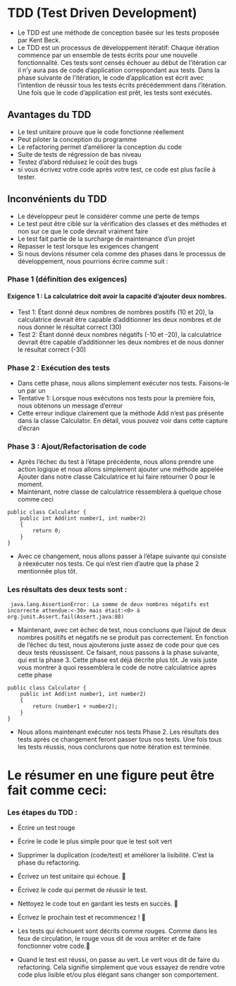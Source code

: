# TDD (Test Driven Development)
- Le TDD est une méthode de conception basée sur les tests proposée par Kent Beck.
- Le TDD est un processus de développement itératif: Chaque itération commence par un ensemble de tests écrits pour une nouvelle fonctionnalité. Ces tests sont censés échouer au début de l’itération car il n’y aura pas de code d’application correspondant aux tests. Dans la phase suivante de l’itération, le code d’application est écrit avec l’intention de réussir tous les tests écrits précédemment dans l’itération. Une fois que le code d’application est prêt, les tests sont exécutés.
## Avantages du TDD
- Le test unitaire prouve que le code fonctionne réellement
- Peut piloter la conception du programme
- Le refactoring permet d’améliorer la conception du code
- Suite de tests de régression de bas niveau
- Testez d’abord réduisez le coût des bugs
- si vous écrivez votre code après votre test, ce code est plus facile à tester.
## Inconvénients du TDD
- Le développeur peut le considérer comme une perte de temps
- Le test peut être ciblé sur la vérification des classes et des méthodes et non sur ce que le code devrait vraiment faire
- Le test fait partie de la surcharge de maintenance d’un projet
- Repasser le test lorsque les exigences changent
- Si nous devions résumer cela comme des phases dans le processus de développement, nous pourrions écrire comme suit :
### Phase 1 (définition des exigences)
#### Exigence 1 : La calculatrice doit avoir la capacité d’ajouter deux nombres.
- Test 1: Étant donné deux nombres de nombres positifs (10 et 20), la calculatrice devrait être capable d’additionner les deux nombres et de nous donner le résultat correct (30)
- Test 2: Étant donné deux nombres négatifs (-10 et -20), la calculatrice devrait être capable d’additionner les deux nombres et de nous donner le résultat correct (-30)
### Phase 2 : Exécution des tests
- Dans cette phase, nous allons simplement exécuter nos tests. Faisons-le un par un
- Tentative 1: Lorsque nous exécutons nos tests pour la première fois, nous obtenons un message d’erreur
- Cette erreur indique clairement que la méthode Add n’est pas présente dans la classe Calculator. En détail, vous pouvez voir dans cette capture d’écran
### Phase 3 : Ajout/Refactorisation de code
- Après l’échec du test à l’étape précédente, nous allons prendre une action logique et nous allons simplement ajouter une méthode appelée Ajouter dans notre classe Calculatrice et lui faire retourner 0 pour le moment. 
- Maintenant, notre classe de calculatrice ressemblera à quelque chose comme ceci
```
public class Calculator {	
	public int Add(int number1, int number2)
	{		
		return 0;
	}
}
```
- Avec ce changement, nous allons passer à l’étape suivante qui consiste à réexécuter nos tests. Ce qui n’est rien d’autre que la phase 2 mentionnée plus tôt.
### Les résultats des deux tests sont :
 ```  java.lang.AssertionError: La somme de deux nombres négatifs est incorrecte attendue:<-30> mais était:<0> à org.junit.Assert.fail(Assert.java:88) ```
- Maintenant, avec cet échec de test, nous concluons que l’ajout de deux nombres positifs et négatifs ne se produit pas correctement. En fonction de l’échec du test, nous ajouterons juste assez de code pour que ces deux tests réussissent. Ce faisant, nous passons à la phase suivante, qui est la phase 3. Cette phase est déjà décrite plus tôt. Je vais juste vous montrer à quoi ressemblera le code de notre calculatrice après cette phase
```
public class Calculator {
	public int Add(int number1, int number2)
	{		
		return (number1 + number2);
	}	
}
```
- Nous allons maintenant exécuter nos tests Phase 2. Les résultats des tests après ce changement feront passer tous nos tests. Une fois tous les tests réussis, nous conclurons que notre itération est terminée.
# Le résumer en une figure peut être fait comme ceci:
### Les étapes du TDD :
- Écrire un test rouge
- Écrire le code le plus simple pour que le test soit vert
- Supprimer la duplication (code/test) et améliorer la lisibilité. C’est la phase du refactoring.



- Écrivez un test unitaire qui échoue. 🔴
- Écrivez le code qui permet de réussir le test.
- Nettoyez le code tout en gardant les tests en succès. 🔶
- Écrivez le prochain test et recommencez ! 🔄
- Les tests qui échouent sont décrits comme rouges. Comme dans les feux de circulation, le rouge vous dit de vous arrêter et de faire fonctionner votre code.🚦
- Quand le test est réussi, on passe au vert. Le vert vous dit de faire du refactoring. Cela signifie simplement que vous essayez de rendre votre code plus lisible et/ou plus élégant sans changer son comportement.
